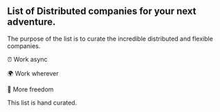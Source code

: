 ## List of Distributed companies for your next adventure.

The purpose of the list is to curate the incredible distributed and flexible companies. 

⏰ Work async

🌍️ Work wherever

🍃 More freedom

This list is hand curated.
